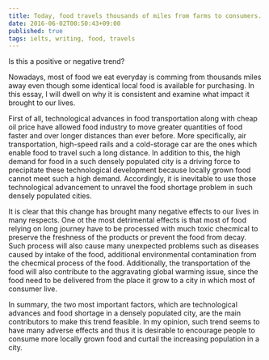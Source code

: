 ```yaml
---
title: Today, food travels thousands of miles from farms to consumers. Why does this happen?
date: 2016-06-02T00:50:43+09:00
published: true
tags: ielts, writing, food, travels
---
```


Is this a positive or negative trend?


Nowadays, most of food we eat everyday is comming from thousands miles away even though some identical local food is available for purchasing. In this essay, I will dwell on why it is consistent and examine what impact it brought to our lives.

<div></div><!--more-->

First of all, technological advances in food transportation along with cheap oil price have allowed food industry to move greater quantities of food faster and over longer distances than ever before. More specifically, air transportation, high-speed rails and a cold-storage car are the ones which enable food to travel such a long distance. In addition to this, the high demand for food in a such densely populated city is a driving force to precipitate these technological development because locally grown food cannot meet such a high demand. Accordingly, it is inevitable to use those technological advancement to unravel the food shortage problem in such densely populated cities.


It is clear that this change has brought many negative effects to our lives in many respects. One ot the most detrimental effects is that most of food relying on long journey have to be processed with much toxic checmical to preserve the freshness of the products or prevent the food from decay. Such process will also cause many unexpected problems such as diseases caused by intake of the food, additional environmental contamination from the checmical process of the food. Additionally, the transportation of the food will also contribute to the aggravating global warming issue, since the food need to be delivered from the place it grow to a city in which most of consumer live.


In summary, the two most important factors, which are technological advances and food shortage in a densely populated city, are the main contributors to make this trend feasible. In my opinion, such trend seems to have many adverse effects and thus it is desirable to encourage people to consume more locally grown food and curtail the increasing population in a city.
